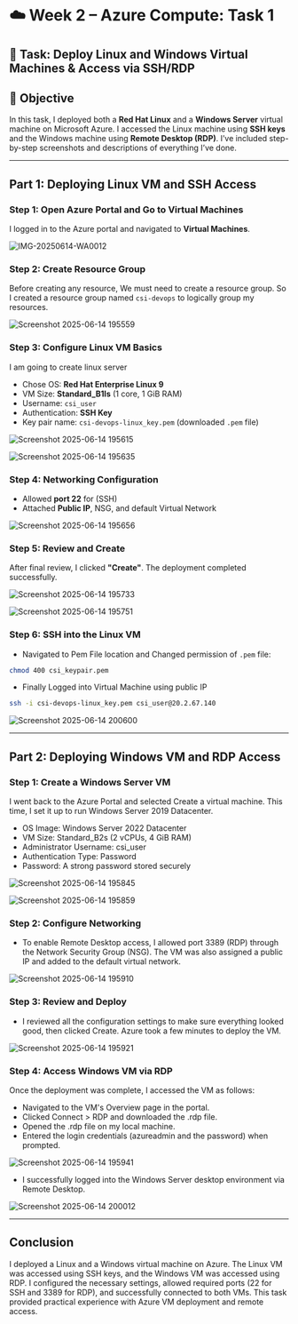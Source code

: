 
# ☁️ Week 2 – Azure Compute: Task 1

## 🚀 Task: Deploy Linux and Windows Virtual Machines & Access via SSH/RDP

## 📌 Objective

In this task, I deployed both a **Red Hat Linux** and a **Windows Server** virtual machine on Microsoft Azure. I accessed the Linux machine using **SSH keys** and the Windows machine using **Remote Desktop (RDP)**. I’ve included step-by-step screenshots and descriptions of everything I’ve done.

---

## Part 1: Deploying Linux VM and SSH Access

### Step 1: Open Azure Portal and Go to Virtual Machines

I logged in to the Azure portal and navigated to **Virtual Machines**.

![IMG-20250614-WA0012](https://github.com/user-attachments/assets/b1fc0710-e98a-44e8-93bb-f64c6fbc44e1)

### Step 2: Create Resource Group

Before creating any resource, We must need to create a resource group. So I created a resource group named `csi-devops` to logically group my resources.

![Screenshot 2025-06-14 195559](https://github.com/user-attachments/assets/8a90209e-1f68-4fd0-8290-89eb33ac7481)


### Step 3: Configure Linux VM Basics

I am going to create linux server 

- Chose OS: **Red Hat Enterprise Linux 9**
- VM Size: **Standard_B1ls** (1 core, 1 GiB RAM)
- Username: `csi_user`
- Authentication: **SSH Key**
- Key pair name: `csi-devops-linux_key.pem` (downloaded `.pem` file)

![Screenshot 2025-06-14 195615](https://github.com/user-attachments/assets/6d21dc59-9637-48ba-8000-34e1184762ef)


![Screenshot 2025-06-14 195635](https://github.com/user-attachments/assets/b9fdba89-0e49-4798-a30f-ebdfba93842a)

### Step 4: Networking Configuration

- Allowed **port 22** for (SSH)
- Attached **Public IP**, NSG, and default Virtual Network

![Screenshot 2025-06-14 195656](https://github.com/user-attachments/assets/2bd14ee8-621b-4a49-8d08-63a41bbf015b)

### Step 5: Review and Create

After final review, I clicked **"Create"**. The deployment completed successfully.

![Screenshot 2025-06-14 195733](https://github.com/user-attachments/assets/fdd3f937-8086-491e-8f7a-8cec7339a885)

![Screenshot 2025-06-14 195751](https://github.com/user-attachments/assets/5c1f11bb-3d25-4814-9a7e-0127af494d2c)

### Step 6: SSH into the Linux VM

- Navigated to Pem File location and Changed permission of `.pem` file:

```bash
chmod 400 csi_keypair.pem
```

- Finally Logged into Virtual Machine using public IP

```bash
ssh -i csi-devops-linux_key.pem csi_user@20.2.67.140
```

![Screenshot 2025-06-14 200600](https://github.com/user-attachments/assets/755ff8a5-89c0-4195-a8cf-e8a7ef173457)


---

## Part 2: Deploying Windows VM and RDP Access

### Step 1: Create a Windows Server VM

I went back to the Azure Portal and selected Create a virtual machine. This time, I set it up to run Windows Server 2019 Datacenter.

- OS Image: Windows Server 2022 Datacenter
- VM Size: Standard_B2s (2 vCPUs, 4 GiB RAM)
- Administrator Username: csi_user
- Authentication Type: Password
- Password: A strong password stored securely

![Screenshot 2025-06-14 195845](https://github.com/user-attachments/assets/a9bdae2b-95a3-441e-8383-efbf870ab240)

![Screenshot 2025-06-14 195859](https://github.com/user-attachments/assets/fb11d719-b5f3-4768-a073-0d0c19629732)


### Step 2: Configure Networking

- To enable Remote Desktop access, I allowed port 3389 (RDP) through the Network Security Group (NSG). The VM was also assigned a public IP and added to the default virtual network.

![Screenshot 2025-06-14 195910](https://github.com/user-attachments/assets/ba7c51c7-c177-481c-8b9f-c93237f3b68d)


### Step 3: Review and Deploy

- I reviewed all the configuration settings to make sure everything looked good, then clicked Create. Azure took a few minutes to deploy the VM.

![Screenshot 2025-06-14 195921](https://github.com/user-attachments/assets/1f13bca4-1efa-44d1-8306-49cd4a61b346)


### Step 4: Access Windows VM via RDP

Once the deployment was complete, I accessed the VM as follows:

- Navigated to the VM's Overview page in the portal.
- Clicked Connect > RDP and downloaded the .rdp file.
- Opened the .rdp file on my local machine.
- Entered the login credentials (azureadmin and the password) when prompted.

![Screenshot 2025-06-14 195941](https://github.com/user-attachments/assets/e79d6318-7c8f-4eb0-9d81-2090ac647b38)


- I successfully logged into the Windows Server desktop environment via Remote Desktop.

![Screenshot 2025-06-14 200012](https://github.com/user-attachments/assets/883bb0e5-605d-4bf9-a5f0-5d06faddb5ab)

---

## Conclusion

I deployed a Linux and a Windows virtual machine on Azure. The Linux VM was accessed using SSH keys, and the Windows VM was accessed using RDP. I configured the necessary settings, allowed required ports (22 for SSH and 3389 for RDP), and successfully connected to both VMs. This task provided practical experience with Azure VM deployment and remote access.
